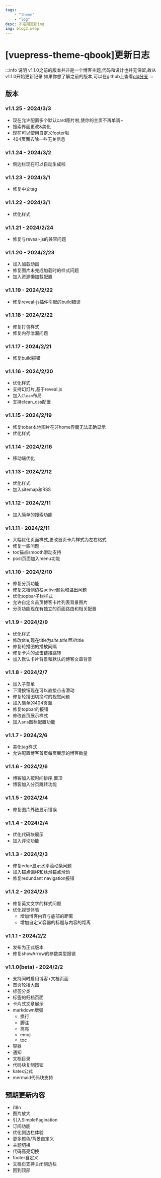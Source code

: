 ```yaml
---
tags:
    - "theme"
    - "log"
desc: 不定期更新ing 
img: blog2.webp
---
```

# [vuepress-theme-qbook]更新日志

:::info 说明
v1.1.0之前的版本并非是一个博客主题,代码和设计也并无保留,故从v1.1.0开始更新记录
如果你想了解之前的版本,可以在github上查看[old分支](https://github.com/open17/vuepress-theme-qbook/blob/old/example/changelog.md)
:::

## 版本
### v1.1.25 - 2024/3/3
- 现在允许配置多个默认card图片啦,使你的主页不再单调~
- 搜索界面更改&美化
- 现在可以使用自定义footer啦
- 404页面去除一些无关信息
### v1.1.24 - 2024/3/2
- 侧边栏现在可以自动生成啦
### v1.1.23 - 2024/3/1
- 修复中文tag
### v1.1.22 - 2024/3/1
- 优化样式
### v1.1.21 - 2024/2/24
- 修复与reveal-js的兼容问题
### v1.1.20 - 2024/2/23
- 加入加载动画
- 修复图片未完成加载时的样式问题
- 加入资源懒加载配置
### v1.1.19 - 2024/2/22
- 修复reveal-js插件引起的build错误
### v1.1.18 - 2024/2/22
- 修复打包样式
- 修复内存泄漏问题
### v1.1.17 - 2024/2/21
- 修复build报错
### v1.1.16 - 2024/2/20
- 优化样式
- 支持幻灯片,基于reveal.js
- 加入`Clean`布局
- 支持clean_css配置
### v1.1.15 - 2024/2/19
- 修复tobar本地图片在非home界面无法正确显示
- 优化样式
### v1.1.14 - 2024/2/16
- 移动端优化
### v1.1.13 - 2024/2/12
- 优化样式
- 加入sitemap和RSS
### v1.1.12 - 2024/2/11
- 加入简单的搜索功能
### v1.1.11 - 2024/2/11
- 大幅优化页面样式,更改首页卡片样式为左右格式
- 修复一些问题
- toc锚点smooth滑动支持
- post页面加入menu功能
### v1.1.10 - 2024/2/10
- 修复分页功能
- 修复文档侧边栏active颜色和溢出问题
- 优化topbar子栏样式
- 允许自定义首页博客卡片列表背景图片
- 分页功能现在有独立的页面路由和相关配置
### v1.1.9 - 2024/2/9
- 优化样式
- 修改title,现在title为$site.title而非$title
- 修复轮播图的播放间隔
- 修复卡片的点击链接跳转
- 加入默认卡片背景和默认的博客文章背景
### v1.1.8 - 2024/2/7
- 加入子菜单
- 下滑按钮现在可以直接点击滑动
- 修复轮播图切换时的视觉问题
- 加入简单的404页面
- 修复topbar的报错
- 修改首页展示样式
- 加入sns图标配置功能
### v1.1.7 - 2024/2/6
- 美化tag样式
- 允许配置博客首页每页展示的博客数量
### v1.1.6 - 2024/2/6
- 博客加入按时间排序,置顶
- 博客加入分页跳转功能
### v1.1.5 - 2024/2/4
- 修复图片外链显示错误
### v1.1.4 - 2024/2/4
- 优化代码块展示
- 加入评论功能
### v1.1.3 - 2024/2/3
- 修复edge显示水平滚动条问题
- 加入锚点偏移和丝滑锚点滑动
- 修复redundant navigation报错
### v1.1.2 - 2024/2/3
- 修复英文文字的样式问题
- 优化视觉体验
  - 增加博客内容与底部的距离
  - 增加自定义容器的标题与内容的距离
### v1.1.1 - 2024/2/2
- 发布为正式版本
- 修复showArrow的参数类型报错
### v1.1.0(beta) - 2024/2/2
- 支持同时启用博客+文档页面
- 首页轮播大图
- 标签分类
- 标签的归档页面
- 卡片式文章展示
- markdown增强
  - 换行
  - 脚注
  - 高亮
  - emoji
  - toc
- 容器
- 通知
- 文档目录
- 代码块复制按钮
- katex公式
- mermaid代码块支持

## 预期更新内容
- i18n
- 图片放大
- 引入SimplePagination
- 订阅功能
- 优化侧边栏体验
- 更多颜色/背景自定义
- 主题切换
- 代码高亮切换
- footer自定义  
- 文档页支持关闭侧边栏
- 回到顶部